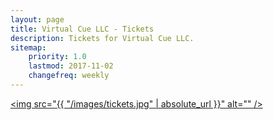 ```yaml
---
layout: page
title: Virtual Cue LLC - Tickets
description: Tickets for Virtual Cue LLC.
sitemap:
    priority: 1.0
    lastmod: 2017-11-02
    changefreq: weekly
---
```


<a href="#" class="image main"><img src="{{ "/images/tickets.jpg" | absolute_url }}" alt="" /></a>